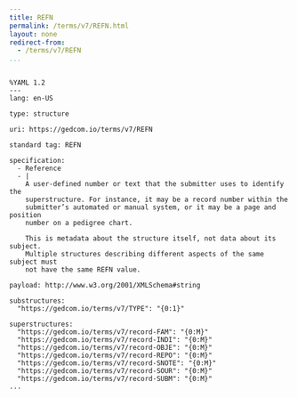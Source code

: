 ```yaml
---
title: REFN
permalink: /terms/v7/REFN.html
layout: none
redirect-from:
  - /terms/v7/REFN
...
```


```

%YAML 1.2
---
lang: en-US

type: structure

uri: https://gedcom.io/terms/v7/REFN

standard tag: REFN

specification:
  - Reference
  - |
    A user-defined number or text that the submitter uses to identify the
    superstructure. For instance, it may be a record number within the
    submitter’s automated or manual system, or it may be a page and position
    number on a pedigree chart.
    
    This is metadata about the structure itself, not data about its subject.
    Multiple structures describing different aspects of the same subject must
    not have the same REFN value.

payload: http://www.w3.org/2001/XMLSchema#string

substructures:
  "https://gedcom.io/terms/v7/TYPE": "{0:1}"

superstructures:
  "https://gedcom.io/terms/v7/record-FAM": "{0:M}"
  "https://gedcom.io/terms/v7/record-INDI": "{0:M}"
  "https://gedcom.io/terms/v7/record-OBJE": "{0:M}"
  "https://gedcom.io/terms/v7/record-REPO": "{0:M}"
  "https://gedcom.io/terms/v7/record-SNOTE": "{0:M}"
  "https://gedcom.io/terms/v7/record-SOUR": "{0:M}"
  "https://gedcom.io/terms/v7/record-SUBM": "{0:M}"
...

```
